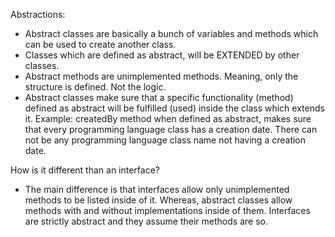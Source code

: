 Abstractions:

- Abstract classes are basically a bunch of variables and methods which can be used to create another class.
- Classes which are defined as abstract, will be EXTENDED by other classes.
- Abstract methods are unimplemented methods. Meaning, only the structure is defined. Not the logic.
- Abstract classes make sure that a specific functionality (method) defined as abstract will be fulfilled (used) inside the class which extends it. 
Example: createdBy method when defined as abstract, makes sure that every programming language class has a creation date. There can not be any programming language class name not having a creation date.

How is it different than an interface?
- The main difference is that interfaces allow only unimplemented methods to be listed inside of it. Whereas, abstract classes allow methods with and without implementations inside of them. Interfaces are strictly abstract and they assume their methods are so. 
